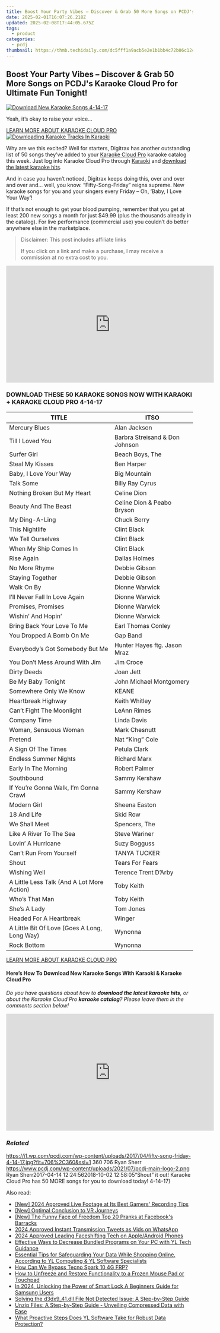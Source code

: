 ```yaml
---
title: Boost Your Party Vibes – Discover & Grab 50 More Songs on PCDJ's Karaoke Cloud Pro for Ultimate Fun Tonight!
date: 2025-02-01T16:07:26.218Z
updated: 2025-02-08T17:44:05.675Z
tags:
  - product
categories:
  - pcdj
thumbnail: https://thmb.techidaily.com/dc5fff1a9acb5e2e1b1bb4c72b06c12c5151a76a3bb3ac96ddd883f3e1ef8520.jpg
---
```


## Boost Your Party Vibes – Discover & Grab 50 More Songs on PCDJ's Karaoke Cloud Pro for Ultimate Fun Tonight!

[![Download New Karaoke Songs 4-14-17](https://i1.wp.com/pcdj.com/wp-content/uploads/2017/04/fifty-song-friday-4-14-17.jpg?resize=706%2C321&ssl=1)](https://i1.wp.com/pcdj.com/wp-content/uploads/2017/04/fifty-song-friday-4-14-17.jpg?fit=706%2C360&ssl=1 "Download New Karaoke Songs 4-14-17")

Yeah, it’s okay to raise your voice…

[LEARN MORE ABOUT KARAOKE CLOUD PRO ![Downloading Karaoke Tracks In Karaoki](https://i2.wp.com/pcdj.com/wp-content/uploads/2016/11/kcpdemoimage.jpg?fit=300%2C300&ssl=1 "Downloading Karaoke Tracks In Karaoki")](https://tools.techidaily.com/pcdj/products/)

Why are we this excited? Well for starters, Digitrax has another outstanding list of 50 songs they’ve added to your [Karaoke Cloud Pro](https://tools.techidaily.com/pcdj/products/) karaoke catalog this week. Just log into Karaoke Cloud Pro through [Karaoki](https://tools.techidaily.com/pcdj/products/) and [download the latest karaoke hits](https://youtu.be/hGR350a9GHw).

And in case you haven’t noticed, Digitrax keeps doing this, over and over and over and… well, you know. “Fifty-Song-Friday” reigns supreme. New karaoke songs for you and your singers every Friday – Oh, ‘Baby, I Love Your Way’!

If that’s not enough to get your blood pumping, remember that you get at least 200 new songs a month for just $49.99 (plus the thousands already in the catalog). For live performance (commercial use) you couldn’t do better anywhere else in the marketplace.

>  Disclaimer: This post includes affiliate links
>
>  If you click on a link and make a purchase, I may receive a commission at no extra cost to you.
>

<!-- affiliate ads begin -->
<iframe width="560" height="315" src="https://www.youtube.com/embed/n-66V-LRK3Y?si=fNeB2pXCePeQli6E" title="YouTube video player" frameborder="0" allow="accelerometer; autoplay; clipboard-write; encrypted-media; gyroscope; picture-in-picture; web-share" referrerpolicy="strict-origin-when-cross-origin" allowfullscreen></iframe>
<!-- affiliate ads end -->

### DOWNLOAD THESE 50 KARAOKE SONGS NOW WITH KARAOKI + KARAOKE CLOUD PRO 4-14-17

| **TITLE**                                    | **ITSO**                       |
| -------------------------------------------- | ------------------------------ |
| Mercury Blues                                | Alan Jackson                   |
| Till I Loved You                             | Barbra Streisand & Don Johnson |
| Surfer Girl                                  | Beach Boys, The                |
| Steal My Kisses                              | Ben Harper                     |
| Baby, I Love Your Way                        | Big Mountain                   |
| Talk Some                                    | Billy Ray Cyrus                |
| Nothing Broken But My Heart                  | Celine Dion                    |
| Beauty And The Beast                         | Celine Dion & Peabo Bryson     |
| My Ding-A-Ling                               | Chuck Berry                    |
| This Nightlife                               | Clint Black                    |
| We Tell Ourselves                            | Clint Black                    |
| When My Ship Comes In                        | Clint Black                    |
| Rise Again                                   | Dallas Holmes                  |
| No More Rhyme                                | Debbie Gibson                  |
| Staying Together                             | Debbie Gibson                  |
| Walk On By                                   | Dionne Warwick                 |
| I’ll Never Fall In Love Again                | Dionne Warwick                 |
| Promises, Promises                           | Dionne Warwick                 |
| Wishin’ And Hopin’                           | Dionne Warwick                 |
| Bring Back Your Love To Me                   | Earl Thomas Conley             |
| You Dropped A Bomb On Me                     | Gap Band                       |
| Everybody’s Got Somebody But Me              | Hunter Hayes ftg. Jason Mraz   |
| You Don’t Mess Around With Jim               | Jim Croce                      |
| Dirty Deeds                                  | Joan Jett                      |
| Be My Baby Tonight                           | John Michael Montgomery        |
| Somewhere Only We Know                       | KEANE                          |
| Heartbreak Highway                           | Keith Whitley                  |
| Can’t Fight The Moonlight                    | LeAnn Rimes                    |
| Company Time                                 | Linda Davis                    |
| Woman, Sensuous Woman                        | Mark Chesnutt                  |
| Pretend                                      | Nat “King” Cole                |
| A Sign Of The Times                          | Petula Clark                   |
| Endless Summer Nights                        | Richard Marx                   |
| Early In The Morning                         | Robert Palmer                  |
| Southbound                                   | Sammy Kershaw                  |
| If You’re Gonna Walk, I’m Gonna Crawl        | Sammy Kershaw                  |
| Modern Girl                                  | Sheena Easton                  |
| 18 And Life                                  | Skid Row                       |
| We Shall Meet                                | Spencers, The                  |
| Like A River To The Sea                      | Steve Wariner                  |
| Lovin’ A Hurricane                           | Suzy Bogguss                   |
| Can’t Run From Yourself                      | TANYA TUCKER                   |
| Shout                                        | Tears For Fears                |
| Wishing Well                                 | Terence Trent D’Arby           |
| A Little Less Talk (And A Lot More Action)   | Toby Keith                     |
| Who’s That Man                               | Toby Keith                     |
| She’s A Lady                                 | Tom Jones                      |
| Headed For A Heartbreak                      | Winger                         |
| A Little Bit Of Love (Goes A Long, Long Way) | Wynonna                        |
| Rock Bottom                                  | Wynonna                        |

[LEARN MORE ABOUT KARAOKE CLOUD PRO](https://tools.techidaily.com/pcdj/products/)

#### Here’s How To Download New Karaoke Songs With Karaoki & Karaoke Cloud Pro

_Do you have questions about how to **download the latest karaoke hits**, or about the Karaoke Cloud Pro **karaoke catalog**? Please leave them in the comments section below!_

<!-- affiliate ads begin -->
<iframe width="560" height="315" src="https://www.youtube.com/embed/MHafwnWSEQk?si=rejNVNpJZH2SqNLy" title="YouTube video player" frameborder="0" allow="accelerometer; autoplay; clipboard-write; encrypted-media; gyroscope; picture-in-picture; web-share" referrerpolicy="strict-origin-when-cross-origin" allowfullscreen></iframe>
<!-- affiliate ads end -->

### _Related_

https://i1.wp.com/pcdj.com/wp-content/uploads/2017/04/fifty-song-friday-4-14-17.jpg?fit=706%2C360&ssl=1 360 706 Ryan Sherr https://www.pcdj.com/wp-content/uploads/2021/07/pcdj-main-logo-2.png Ryan Sherr2017-04-14 12:24:562018-10-02 12:58:05“Shout” it out! Karaoke Cloud Pro has 50 MORE songs for you to download today! 4-14-17}

<ins class="adsbygoogle"
     style="display:block"
     data-ad-format="autorelaxed"
     data-ad-client="ca-pub-7571918770474297"
     data-ad-slot="1223367746"></ins>

<ins class="adsbygoogle"
     style="display:block"
     data-ad-client="ca-pub-7571918770474297"
     data-ad-slot="8358498916"
     data-ad-format="auto"
     data-full-width-responsive="true"></ins>

<span class="atpl-alsoreadstyle">Also read:</span>
<div><ul>
<li><a href="https://on-screen-recording.techidaily.com/new-2024-approved-live-footage-at-its-best-gamers-recording-tips/"><u>[New] 2024 Approved Live Footage at Its Best Gamers' Recording Tips</u></a></li>
<li><a href="https://fox-glue.techidaily.com/new-optimal-conclusion-to-vr-journeys/"><u>[New] Optimal Conclusion to VR Journeys</u></a></li>
<li><a href="https://facebook-video-files.techidaily.com/new-the-funny-face-of-freedom-top-20-pranks-at-facebooks-barracks/"><u>[New] The Funny Face of Freedom Top 20 Pranks at Facebook's Barracks</u></a></li>
<li><a href="https://twitter-clips.techidaily.com/2024-approved-instant-transmission-tweets-as-vids-on-whatsapp/"><u>2024 Approved Instant Transmission Tweets as Vids on WhatsApp</u></a></li>
<li><a href="https://extra-support.techidaily.com/2024-approved-leading-faceshifting-tech-on-appleandroid-phones/"><u>2024 Approved Leading Faceshifting Tech on Apple/Android Phones</u></a></li>
<li><a href="https://win-hot.techidaily.com/effective-ways-to-decrease-bundled-programs-on-your-pc-with-yl-tech-guidance/"><u>Effective Ways to Decrease Bundled Programs on Your PC with YL Tech Guidance</u></a></li>
<li><a href="https://win-hot.techidaily.com/essential-tips-for-safeguarding-your-data-while-shopping-online-according-to-yl-computing-and-yl-software-specialists/"><u>Essential Tips for Safeguarding Your Data While Shopping Online, According to YL Computing & YL Software Specialists</u></a></li>
<li><a href="https://bypass-frp.techidaily.com/how-can-we-bypass-tecno-spark-10-4g-frp-by-drfone-android/"><u>How Can We Bypass Tecno Spark 10 4G FRP?</u></a></li>
<li><a href="https://win-howtos.techidaily.com/how-to-unfreeze-and-restore-functionality-to-a-frozen-mouse-pad-or-touchpad/"><u>How to Unfreeze and Restore Functionality to a Frozen Mouse Pad or Touchpad</u></a></li>
<li><a href="https://android-unlock.techidaily.com/in-2024-unlocking-the-power-of-smart-lock-a-beginners-guide-for-samsung-users-by-drfone-android/"><u>In 2024, Unlocking the Power of Smart Lock A Beginners Guide for Samsung Users</u></a></li>
<li><a href="https://tech-renaissance.techidaily.com/solving-the-d3dx941dll-file-not-detected-issue-a-step-by-step-guide/"><u>Solving the d3dx9_41.dll File Not Detected Issue: A Step-by-Step Guide</u></a></li>
<li><a href="https://win-hot.techidaily.com/unzip-files-a-step-by-step-guide-unveiling-compressed-data-with-ease/"><u>Unzip Files: A Step-by-Step Guide - Unveiling Compressed Data with Ease</u></a></li>
<li><a href="https://win-hot.techidaily.com/what-proactive-steps-does-yl-software-take-for-robust-data-protection/"><u>What Proactive Steps Does YL Software Take for Robust Data Protection?</u></a></li>
</ul></div>

